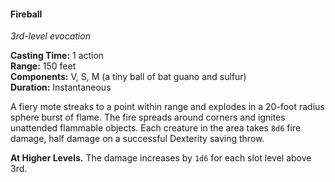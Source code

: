 #### Fireball
<!-- TODO Check and tag this spell -->
<!-- markdownlint-disable-next-line no-emphasis-as-heading -->
_3rd-level evocation_

**Casting Time:** 1 action \
**Range:** 150 feet \
**Components:** V, S, M (a tiny ball of bat guano and sulfur) \
**Duration:** Instantaneous

A fiery mote streaks to a point within range and explodes in a 20-foot radius sphere burst of flame.
The fire spreads around corners and ignites unattended flammable objects.
Each creature in the area takes `8d6` fire damage, half damage on a successful Dexterity saving throw.

**At Higher Levels.**
The damage increases by `1d6` for each slot level above 3rd.

